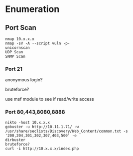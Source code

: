 # Enumeration

## Port Scan
```
nmap 10.x.x.x
nmap -sV -A --script vuln -p-
unicornscan
UDP Scan
SNMP Scan
```

### Port 21

anonymous login?

bruteforce?

use msf module to see if read/write access

### Port 80,443,8080,8888
```
nikto -host 10.x.x.x
gobuster -u http://10.11.1.71/ -w /usr/share/seclists/Discovery/Web_Content/common.txt -s '200,204,301,302,307,403,500' -e
dirbuster
bruteforce?
curl -i http://10.x.x.x/index.php
```
